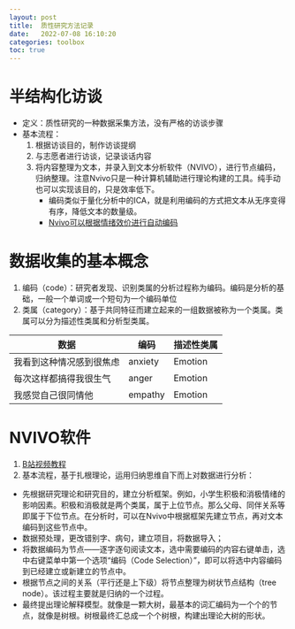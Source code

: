 ```yaml
---
layout: post
title:  质性研究方法记录
date:   2022-07-08 16:10:20
categories: toolbox
toc: true
---
```



# 半结构化访谈

* 定义：质性研究的一种数据采集方法，没有严格的访谈步骤
* 基本流程：
    1. 根据访谈目的，制作访谈提纲
    2. 与志愿者进行访谈，记录谈话内容
    3. 将内容整理为文本，并录入到文本分析软件（NVIVO），进行节点编码，归纳整理。注意Nvivo只是一种计算机辅助进行理论构建的工具。纯手动也可以实现该目的，只是效率低下。
        * 编码类似于量化分析中的ICA，就是利用编码的方式把文本从无序变得有序，降低文本的数量级。
        * [Nvivo可以根据情绪效价进行自动编码](https://www.evget.com/article/2020/11/26/39369.html)


# 数据收集的基本概念

1. 编码（code）：研究者发现、识别类属的分析过程称为编码。编码是分析的基础，一般一个单词或一个短句为一个编码单位
2. 类属（category）：基于共同特征而建立起来的一组数据被称为一个类属。类属可以分为描述性类属和分析型类属。

| 数据                     | 编码    | 描述性类属 |
| ------------------------ | ------- | ---------- |
| 我看到这种情况感到很焦虑 | anxiety | Emotion    |
| 每次这样都搞得我很生气   | anger   | Emotion    |
| 我感觉自己很同情他      |  empathy |    Emotion  |


# NVIVO软件

1. [B站视频教程](https://www.bilibili.com/video/BV1SU4y1j7sM?spm_id_from=333.337.search-card.all.click&vd_source=b5af8dc02882dc64e5be3655bb2f4cdc)
2. 基本流程，基于扎根理论，运用归纳思维自下而上对数据进行分析：
  * 先根据研究理论和研究目的，建立分析框架。例如，小学生积极和消极情绪的影响因素。积极和消极就是两个类属，属于上位节点。那么父母、同伴关系等即属于下位节点。在分析时，可以在Nvivo中根据框架先建立节点，再对文本编码到这些节点中。
  * 数据预处理，更改错别字、病句，建立项目，将数据导入；
  * 将数据编码为节点——逐字逐句阅读文本，选中需要编码的内容右键单击，选中右键菜单中第一个选项“编码（Code Selection）”，即可以将选中内容编码到已经建立或新建立的节点中。
  * 根据节点之间的关系（平行还是上下级）将节点整理为树状节点结构（tree node）。该过程主要就是归纳的一个过程。
  * 最终提出理论解释模型。就像是一颗大树，最基本的词汇编码为一个个的节点，就像是树根。树根最终汇总成一个个树根，构建出理论大树的形状。
